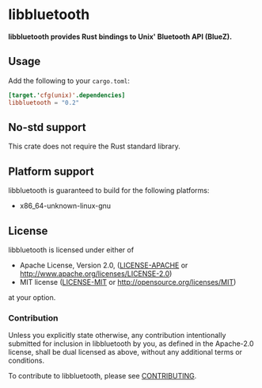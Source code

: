 # libbluetooth

**libbluetooth provides Rust bindings to Unix' Bluetooth API (BlueZ).**

## Usage

Add the following to your `cargo.toml`:

```toml
[target.'cfg(unix)'.dependencies]
libbluetooth = "0.2"
```

## No-std support

This crate does not require the Rust standard library.

## Platform support

libbluetooth is guaranteed to build for the following platforms:

 * x86_64-unknown-linux-gnu

## License

libbluetooth is licensed under either of

 * Apache License, Version 2.0, ([LICENSE-APACHE](LICENSE-APACHE) or http://www.apache.org/licenses/LICENSE-2.0)
 * MIT license ([LICENSE-MIT](LICENSE-MIT) or http://opensource.org/licenses/MIT)

 at your option.

### Contribution

Unless you explicitly state otherwise, any contribution intentionally submitted for inclusion in libbluetooth by you, as defined in the Apache-2.0 license, shall be dual licensed as above, without any additional terms or conditions.

To contribute to libbluetooth, please see [CONTRIBUTING](CONTRIBUTING.md).
